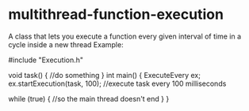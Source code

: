 # multithread-function-execution
A class that lets you execute a function every given interval of time in a cycle inside a new thread
Example:

#include "Execution.h"

void task()
{
  //do something
}
int main()
{
   ExecuteEvery ex;
   ex.startExecution(task, 100); //execute task every 100 milliseconds
   
   while (true)
   {
   //so the main thread doesn't end
   }
}
